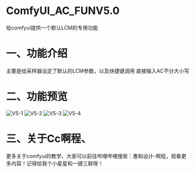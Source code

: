 # ComfyUI_AC_FUNV5.0
给comfyui提供一个默认LCM的专用功能
# 一、功能介绍
主要是给采样器设定了默认的LCM参数，以及快捷键调用
直接输入AC不分大小写

# 二、功能预览
![V5-1](https://github.com/A719689614/ComfyUI_AC_FUNV5.0/assets/142242136/064dd421-7b8c-4346-b8f5-e8b50e39b83b)
![V5-2](https://github.com/A719689614/ComfyUI_AC_FUNV5.0/assets/142242136/4ad26f13-72b3-413c-aef7-d2872e072d7f)
![V5-3](https://github.com/A719689614/ComfyUI_AC_FUNV5.0/assets/142242136/ba351deb-4ff9-44cc-a017-fd281fa92b7e)
![V5-4](https://github.com/A719689614/ComfyUI_AC_FUNV5.0/assets/142242136/c7aa35be-8fa4-4967-a1e7-57352717e943)

# 三、关于Cc啊程、
更多关于comfyui的教学，大家可以前往哔哩哔哩搜索：惠和设计-啊程，观看更多内容！记得给我个小星星和一键三联呀！
